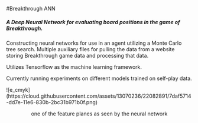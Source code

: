 #Breakthrough ANN
##### A Deep Neural Network for evaluating board positions in the game of Breakthrough. 
Constructing neural networks for use in an agent utilizing a Monte Carlo tree search. 
Multiple auxiliary files for pulling the data from a website storing Breakthrough game data and processing that data. <p><p> Utilizes Tensorflow as the machine learning framework.
<p><p>Currently running experiments on different models trained on self-play data.
<p><p>![e_cmyk](https://cloud.githubusercontent.com/assets/13070236/22082891/7daf5714-dd7e-11e6-830b-2bc31b971b0f.png)
<p><center>one of the feature planes as seen by the neural network</center>
